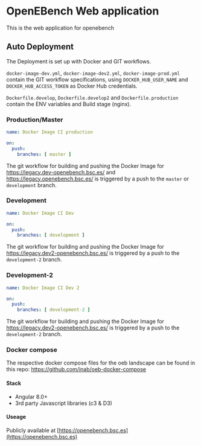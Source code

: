 # OpenEBench Web application

This is the web application for openebench

## Auto Deployment

The Deployment is set up with Docker and GIT workflows.

`docker-image-dev.yml`, `docker-image-dev2.yml`, `docker-image-prod.yml`
contain the GIT workflow specifications, using `DOCKER_HUB_USER_NAME`
 and `DOCKER_HUB_ACCESS_TOKEN` as Docker Hub credentials.

`Dockerfile.develop`, `Dockerfile.develop2` and `Dockerfile.production`
contain the ENV variables and Build stage (nginx).

### Production/Master

```yml
name: Docker Image CI production

on:
  push:
    branches: [ master ]
```

The git workflow for building and pushing the Docker
Image for <https://legacy.dev-openebench.bsc.es/>
and <https://legacy.openebench.bsc.es/> is triggered
by a push to the `master` or `development` branch.

### Development

```yml
name: Docker Image CI Dev

on:
  push:
    branches: [ development ]
```

The git workflow for building and pushing the Docker Image
for <https://legacy.dev2-openebench.bsc.es/>
is triggered by a push to the `development-2` branch.

### Development-2

```yml
name: Docker Image CI Dev 2

on:
  push:
    branches: [ development-2 ]
```

The git workflow for building and pushing the Docker Image for
<https://legacy.dev2-openebench.bsc.es/> is triggered by a push to the `development-2`
branch.

### Docker compose

The respective docker compose files for the oeb landscape can be found in this repo:
 <https://github.com/inab/oeb-docker-compose>

#### Stack

- Angular 8.0+
- 3rd party Javascript libraries (c3 & D3)

#### Useage

Publicly available at [https://openebench.bsc.es](https://openebench.bsc.es)
